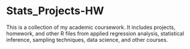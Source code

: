 # Stats_Projects-HW
This is a collection of my academic coursework. It includes projects, homework, and other R files from applied regression analysis, statistical inference, sampling techniques, data science, and other courses.
